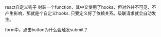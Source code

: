 react自定义钩子
封装一个function，其中又使用了hooks，但对外并不可见，不产生影响，那就是个自定义hooks.
只要定义好了依赖关系。级联请求就会自动发生。

form中，点击button为什么会触发submit？